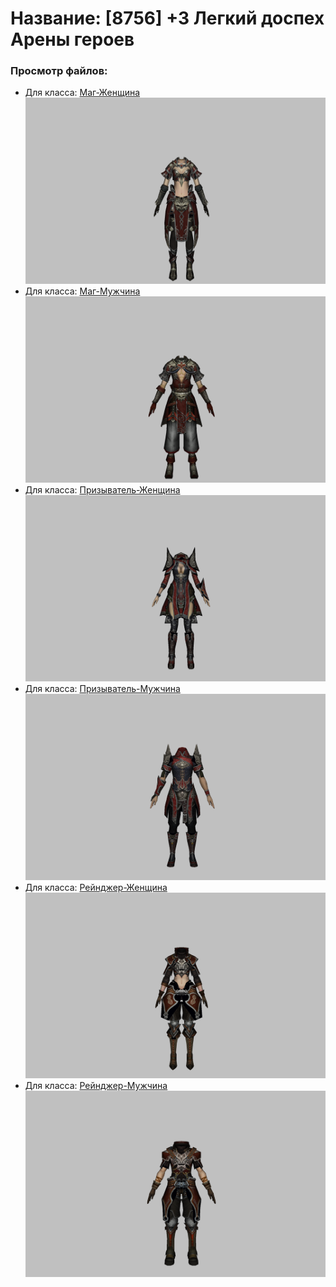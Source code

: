 # Название: [8756] +3 Легкий доспех Арены героев

### Просмотр файлов:
- Для класса: [Маг-Женщина](Маг-Женщина)
![p050031.png](Маг-Женщина/p050031.png)
- Для класса: [Маг-Мужчина](Маг-Мужчина)
![p040031.png](Маг-Мужчина/p040031.png)
- Для класса: [Призыватель-Женщина](Призыватель-Женщина)
![p090031.png](Призыватель-Женщина/p090031.png)
- Для класса: [Призыватель-Мужчина](Призыватель-Мужчина)
![p080031.png](Призыватель-Мужчина/p080031.png)
- Для класса: [Рейнджер-Женщина](Рейнджер-Женщина)
![p030031.png](Рейнджер-Женщина/p030031.png)
- Для класса: [Рейнджер-Мужчина](Рейнджер-Мужчина)
![p020031.png](Рейнджер-Мужчина/p020031.png)
